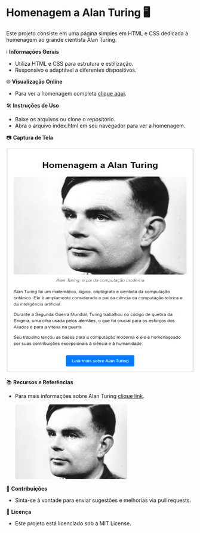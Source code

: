 # **Homenagem a Alan Turing** 🖥️

Este projeto consiste em uma página simples em HTML e CSS dedicada à homenagem ao grande cientista Alan Turing.

ℹ️ **Informações Gerais**

- Utiliza HTML e CSS para estrutura e estilização.
- Responsivo e adaptável a diferentes dispositivos.

🌐 **Visualização Online**

- Para ver a homenagem completa [clique aqui](https://weyllerluiz.github.io/pagina-tributo/).

🛠️ **Instruções de Uso**

- Baixe os arquivos ou clone o repositório.
- Abra o arquivo index.html em seu navegador para ver a homenagem.

📷 **Captura de Tela**

<img src="./images/alan-turing.png" alt="Alan Turing" width="600" height="600">

📚 **Recursos e Referências**

- Para mais informações sobre Alan Turing [clique link](https://pt.wikipedia.org/wiki/Alan_Turing).

  <img src="./images/alan-turing2.jpg" alt="Alan Turing" width="300" height="200">

🔧 **Contribuições**

- Sinta-se à vontade para enviar sugestões e melhorias via pull requests.

📜 **Licença**

- Este projeto está licenciado sob a MIT License.
